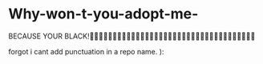 # Why-won-t-you-adopt-me-
BECAUSE YOUR BLACK!🤬🫢👦🏿👦🏿👦🏿👦🏿👦🏿👦🏿👦🏿👦🏿👦🏿👦🏿👦🏿👦🏿👦🏿👦🏿👦🏿👦🏿👦🏿


forgot i cant add punctuation in a repo name. ):

